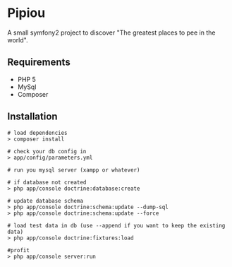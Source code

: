 Pipiou
======

A small symfony2 project to discover "The greatest places to pee in the world".

Requirements
------------
- PHP 5
- MySql
- Composer

Installation
------------

```
# load dependencies
> composer install

# check your db config in 
> app/config/parameters.yml

# run you mysql server (xampp or whatever)

# if database not created
> php app/console doctrine:database:create

# update database schema
> php app/console doctrine:schema:update --dump-sql
> php app/console doctrine:schema:update --force

# load test data in db (use --append if you want to keep the existing data)
> php app/console doctrine:fixtures:load 

#profit
> php app/console server:run
```
